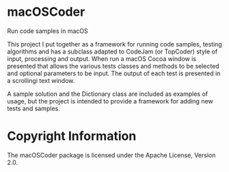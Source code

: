 # macOSCoder
Run code samples in macOS

This project I put together as a framework for running code samples, testing algorithms and has
a subclass adapted to CodeJam (or TopCoder) style of input, processing and output. When run a
macOS Cocoa window is presented that allows the various tests classes and methods to be selected
and optional parameters to be input. The output of each test is presented in a scrollingi text
window.

A sample solution and the Dictionary class are included as examples of usage, but the project is
intended to provide a framework for adding new tests and samples.

# Copyright Information

The macOSCoder package is licensed under the Apache License, Version 2.0.
